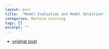 ```yaml
---
layout: post
title:  "Model Evaluation and Model Selection"
categories: Machine Learning
tags: []
excerpt: ""
---
```


- [original post](https://sebastianraschka.com/blog/2016/model-evaluation-selection-part1.html)
